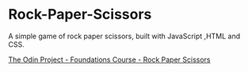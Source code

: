 # Rock-Paper-Scissors
A simple game of rock paper scissors, built with JavaScript ,HTML and CSS.

[The Odin Project - Foundations Course - Rock Paper Scissors](https://www.theodinproject.com/lessons/foundations/lessons/rock-paper-scissors)
